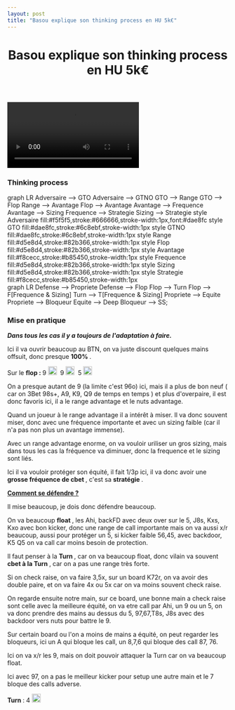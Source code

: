 ```yaml
---
layout: post
title: "Basou explique son thinking process en HU 5k€"
---
```


<header>
    <h1>Basou explique son thinking process en HU 5k€</h1>
</header>
<div class="content">
    <div class="video-container">
        <video controls="">
            <source src="http://videos.poker-academie.com/videos/Basou_NL5K.mp4#t=360" type="video/mp4">
        </video>
    </div>
    <h3>Thinking process</h3>
    <div class="mermaid">
        graph LR
            Adversaire --> GTO
            Adversaire --> GTNO
            GTO --> Range
            GTO --> Flop
            Range --> Avantage
            Flop --> Avantage
            Avantage --> Frequence
            Avantage --> Sizing
            Frequence --> Strategie
            Sizing --> Strategie
            style Adversaire fill:#f5f5f5,stroke:#666666,stroke-width:1px,font:#dae8fc
            style GTO fill:#dae8fc,stroke:#6c8ebf,stroke-width:1px
            style GTNO fill:#dae8fc,stroke:#6c8ebf,stroke-width:1px
            style Range fill:#d5e8d4,stroke:#82b366,stroke-width:1px
            style Flop fill:#d5e8d4,stroke:#82b366,stroke-width:1px
            style Avantage fill:#f8cecc,stroke:#b85450,stroke-width:1px
            style Frequence fill:#d5e8d4,stroke:#82b366,stroke-width:1px
            style Sizing fill:#d5e8d4,stroke:#82b366,stroke-width:1px
            style Strategie fill:#f8cecc,stroke:#b85450,stroke-width:1px
    </div>
    <div class="mermaid">
        graph LR
            Defense --> Propriete
            Defense --> Flop
            Flop --> Turn
            Flop --> F[Frequence & Sizing]
            Turn --> T[Frequence & Sizing]
            Propriete --> Equite
            Propriete --> Bloqueur
            Equite --> Deep
            Bloqueur --> SS;
    </div>
    <h3>
        Mise en pratique
    </h3>
    <p>
        <strong>
            <em>
                Dans tous les cas il y a toujours de l'adaptation à faire.
            </em>
        </strong>
    </p>
    <p>
        Ici il va ouvrir beaucoup au BTN, on va juste discount quelques mains offsuit, donc presque
        <strong>
            100%
        </strong>
        .
    </p>
    <p>
        Sur le
        <strong>
            flop :
        </strong>
        9
        <img style="width: 20px;" src="https://github.githubassets.com/images/icons/emoji/unicode/2663.png?v8" />
         9
        <img style="width: 20px;" src="https://github.githubassets.com/images/icons/emoji/unicode/2764.png?v8" />
         5
        <img style="width: 20px;" src="https://github.githubassets.com/images/icons/emoji/unicode/1f537.png?v8" />
    </p>
    <p>
        On a presque autant de 9 (la limite c'est 96o) ici, mais il a plus de bon neuf ( car on 3Bet 98s+, A9, K9, Q9 de temps en temps ) et plus d'overpaire, il est donc favoris ici, il a le range advantage et le nuts advantage.
    </p>
    <p>
        Quand un joueur à le range advantage il a intérêt à miser. Il va donc souvent miser, donc avec une fréquence importante et avec un sizing faible (car il n'a pas non plus un avantage immense).
    </p>
    <p>
        Avec un range advantage enorme, on va vouloir uriliser un gros sizing, mais dans tous les cas la fréquence va diminuer, donc la frequence et le sizing sont liés.
    </p>
    <p>
        Ici il va vouloir protéger son équité, il fait 1/3p ici, il va donc avoir une
        <strong>
            grosse fréquence de cbet
        </strong>
        , c'est sa
        <strong>
            stratégie
        </strong>
        .
    </p>
    <p>
        <strong>
            <span style="text-decoration: underline;">
                Comment se défendre ?
            </span>
        </strong>
    </p>
    <p>
        Il mise beaucoup, je dois donc défendre beaucoup.
    </p>
    <p>
        On va beaucoup
        <strong>
            float
        </strong>
        , les Ahi, backFD avec deux over sur le 5, J8s, Kxs, Kxo avec bon kicker, donc une range de call importante mais on va aussi x/r beaucoup, aussi pour protéger un 5, si kicker faible 56,45, avec backdoor, K5 Q5 on va call car moins besoin de protection.
    </p>
    <p>
        Il faut penser à la
        <strong>
            Turn
        </strong>
        , car on va beaucoup float, donc vilain va souvent
        <strong>
            cbet à la Turn
        </strong>
        , car on a pas une range très forte.
    </p>
    <p>
        Si on check raise, on va faire 3,5x, sur un board K72r, on va avoir des double paire, et on va faire 4x ou 5x car on va moins souvent check raise.
    </p>
    <p>
        On regarde ensuite notre main, sur ce board, une bonne main a check raise sont celle avec la meilleure équité, on va etre call par Ahi, un 9 ou un 5, on va donc prendre des mains au dessus du 5, 97,67,T8s, J8s avec des backdoor vers nuts pour battre le 9.
    </p>
    <p>
        Sur certain board ou l'on a moins de mains a équité, on peut regarder les bloqueurs, ici un A qui bloque les call, un 8,7,6 qui bloque des call 87, 76.
    </p>
    <p>
        Ici on va x/r les 9, mais on doit pouvoir attaquer la Turn car on va beaucoup float.
    </p>
    <p>
        Ici avec 97, on a pas le meilleur kicker pour setup une autre main et le 7 bloque des calls adverse.
    </p>
    <p>
        <strong>
            Turn
        </strong>
        : 4
        <img style="width: 20px;" src="https://github.githubassets.com/images/icons/emoji/unicode/2663.png?v8" />
    </p>
</div>

<script>mermaid.initialize({startOnLoad:true});</script>